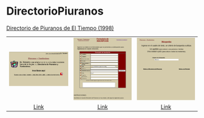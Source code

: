 # DirectorioPiuranos

[Directorio de Piuranos de El Tiempo (1998)](https://web.archive.org/web/19990219082608/http://www.eltiempo.com.pe/piuranos/index.html)

||||
|:-:|:-:|:-:|
|![](/images/001.png)|![](/images/002.png)|![](/images/003.png)|
|[Link](https://web.archive.org/web/19990219082608/http://www.eltiempo.com.pe/piuranos/index.html)|[Link](https://web.archive.org/web/19991013190505/http://www.eltiempo.com.pe/piuranos/formulario.htm)|[Link](https://web.archive.org/web/19990222082611/http://www.eltiempo.com.pe/piuranos/busca.htm)|

